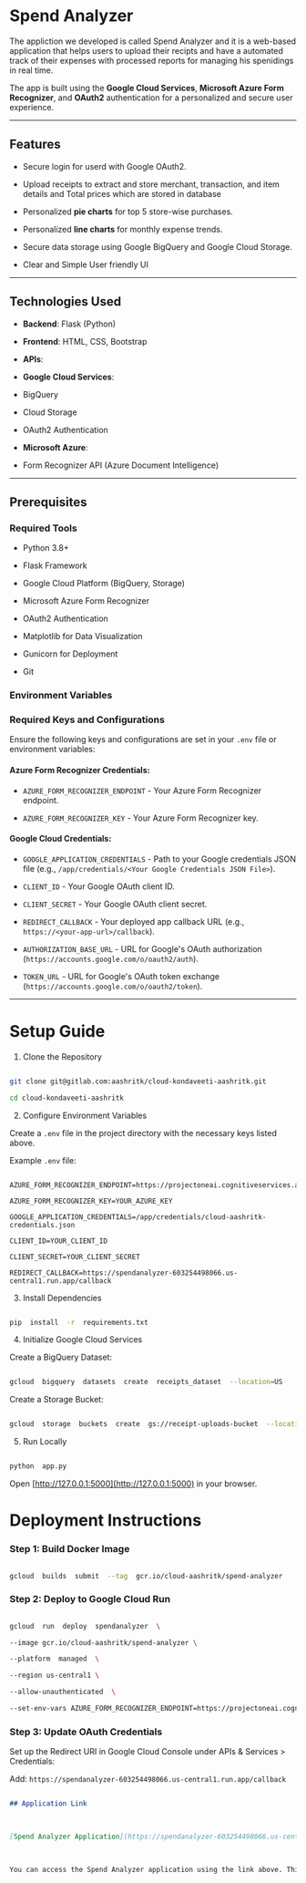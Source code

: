 # Spend Analyzer

  

The appliction we developed is called Spend Analyzer and it is a web-based application that helps users to upload their recipts and have a automated track of their expenses with processed reports for managing his spenidings in real time.

  

The app is built using the **Google Cloud Services**, **Microsoft Azure Form Recognizer**, and **OAuth2** authentication for a personalized and secure user experience.

  

---

  

## Features

  

- Secure login for userd with Google OAuth2.

- Upload receipts to extract and store merchant, transaction, and item details and Total prices which are stored in database

- Personalized **pie charts** for top 5 store-wise purchases.

- Personalized **line charts** for monthly expense trends.

- Secure data storage using Google BigQuery and Google Cloud Storage.

- Clear and Simple User friendly UI

  
  

---

  

## Technologies Used

  

-  **Backend**: Flask (Python)

-  **Frontend**: HTML, CSS, Bootstrap

-  **APIs**:

-  **Google Cloud Services**:

- BigQuery

- Cloud Storage

- OAuth2 Authentication

-  **Microsoft Azure**:

- Form Recognizer API (Azure Document Intelligence)

  

---

  

## Prerequisites

  

### Required Tools

- Python 3.8+

- Flask Framework

- Google Cloud Platform (BigQuery, Storage)

- Microsoft Azure Form Recognizer

- OAuth2 Authentication

- Matplotlib for Data Visualization

- Gunicorn for Deployment

- Git

  

### Environment Variables

### Required Keys and Configurations

Ensure the following keys and configurations are set in your `.env` file or environment variables:

  

#### Azure Form Recognizer Credentials:

-  `AZURE_FORM_RECOGNIZER_ENDPOINT` - Your Azure Form Recognizer endpoint.

-  `AZURE_FORM_RECOGNIZER_KEY` - Your Azure Form Recognizer key.

  

#### Google Cloud Credentials:

-  `GOOGLE_APPLICATION_CREDENTIALS` - Path to your Google credentials JSON file (e.g., `/app/credentials/<Your Google Credentials JSON File>`).

-  `CLIENT_ID` - Your Google OAuth client ID.

-  `CLIENT_SECRET` - Your Google OAuth client secret.

-  `REDIRECT_CALLBACK` - Your deployed app callback URL (e.g., `https://<your-app-url>/callback`).

-  `AUTHORIZATION_BASE_URL` - URL for Google's OAuth authorization (`https://accounts.google.com/o/oauth2/auth`).

-  `TOKEN_URL` - URL for Google's OAuth token exchange (`https://accounts.google.com/o/oauth2/token`).

  

---

  

# Setup Guide

  

1. Clone the Repository

  

```bash

git clone git@gitlab.com:aashritk/cloud-kondaveeti-aashritk.git

cd cloud-kondaveeti-aashritk

```

  
  

2. Configure Environment Variables

  

Create a `.env` file in the project directory with the necessary keys listed above.

  

Example `.env` file:

  

```plaintext

AZURE_FORM_RECOGNIZER_ENDPOINT=https://projectoneai.cognitiveservices.azure.com/

AZURE_FORM_RECOGNIZER_KEY=YOUR_AZURE_KEY

GOOGLE_APPLICATION_CREDENTIALS=/app/credentials/cloud-aashritk-credentials.json

CLIENT_ID=YOUR_CLIENT_ID

CLIENT_SECRET=YOUR_CLIENT_SECRET

REDIRECT_CALLBACK=https://spendanalyzer-603254498066.us-central1.run.app/callback

```

  

3. Install Dependencies

  

```bash

pip  install  -r  requirements.txt

```

  

4. Initialize Google Cloud Services

  

Create a BigQuery Dataset:

  

```bash

gcloud  bigquery  datasets  create  receipts_dataset  --location=US

```

  

Create a Storage Bucket:

  

```bash

gcloud  storage  buckets  create  gs://receipt-uploads-bucket  --location=US

```

  

5. Run Locally

  

```bash

python  app.py

```

  

Open [http://127.0.0.1:5000](http://127.0.0.1:5000) in your browser.

  

# Deployment Instructions

  

### Step 1: Build Docker Image

  

```bash

gcloud  builds  submit  --tag  gcr.io/cloud-aashritk/spend-analyzer

```

  

### Step 2: Deploy to Google Cloud Run

  

```bash

gcloud  run  deploy  spendanalyzer  \

--image gcr.io/cloud-aashritk/spend-analyzer \

--platform  managed  \

--region us-central1 \

--allow-unauthenticated  \

--set-env-vars AZURE_FORM_RECOGNIZER_ENDPOINT=https://projectoneai.cognitiveservices.azure.com/,AZURE_FORM_RECOGNIZER_KEY=YOUR_AZURE_KEY,GOOGLE_APPLICATION_CREDENTIALS=/app/credentials/cloud-aashritk-credentials.json,CLIENT_ID=YOUR_CLIENT_ID,CLIENT_SECRET=YOUR_CLIENT_SECRET,REDIRECT_CALLBACK=https://spendanalyzer-603254498066.us-central1.run.app/callback

```

  

### Step 3: Update OAuth Credentials

  

Set up the Redirect URI in Google Cloud Console under APIs & Services > Credentials:

Add: `https://spendanalyzer-603254498066.us-central1.run.app/callback`

  

````markdown

## Application Link

  

[Spend Analyzer Application](https://spendanalyzer-603254498066.us-central1.run.app/)

  

You can access the Spend Analyzer application using the link above. This web-based application helps users upload their receipts and track their expenses with automated reports for managing spending in real-time.

````
